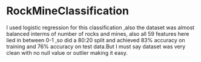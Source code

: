 # RockMineClassification
I used logistic regression for this classification ,also the dataset was almost balanced interms of number of rocks and mines, also all 59 features here lied in between 0-1 ,so did a 80:20 split and achieved 83% accuracy on training and 76% accuracy on test data.But I must say dataset was very clean with no null value or outlier making it easy.
